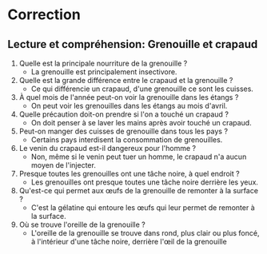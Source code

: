 # Correction

## Lecture et compréhension: Grenouille et crapaud

1. Quelle est la principale nourriture de la grenouille ?
   - La grenouille est principalement insectivore.
2. Quelle est la grande différence entre le crapaud et la grenouille ?
   - Ce qui différencie un crapaud, d'une grenouille ce sont les cuisses.
3. À quel mois de l'année peut-on voir la grenouille dans les étangs ?
   - On peut voir les grenouilles dans les étangs au mois d'avril.
4. Quelle précaution doit-on prendre si l'on a touché un crapaud ?
   - On doit penser à se laver les mains après avoir touché un crapaud.
5. Peut-on manger des cuisses de grenouille dans tous les pays ?
   - Certains pays interdisent la consommation de grenouilles.
6. Le venin du crapaud est-il dangereux pour l'homme ?
   - Non, même si le venin peut tuer un homme, le crapaud n'a aucun moyen de l'injecter.
7. Presque toutes les grenouilles ont une tâche noire, à quel endroit ?
   - Les grenouilles ont presque toutes une tâche noire derrière les yeux.
8. Qu'est-ce qui permet aux œufs de la grenouille de remonter à la surface ?
   - C'est la gélatine qui entoure les œufs qui leur permet de remonter à la surface.
9. Où se trouve l'oreille de la grenouille ?
   - L'oreille de la grenouille se trouve dans rond, plus clair ou plus foncé, à l'intérieur d'une tâche noire, derrière l'œil de la grenouille
